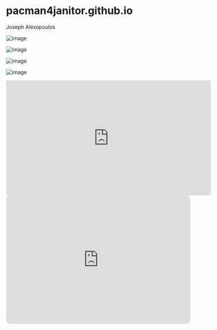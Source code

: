 # pacman4janitor.github.io
Joseph Alexopoulos


![image](https://user-images.githubusercontent.com/122423963/211951011-a8f3a79f-e3d3-4b7f-85a8-c7749bfd59eb.png)

![image](https://user-images.githubusercontent.com/122423963/212249868-31b7209c-4b88-470f-8246-68e2426333ae.png)

![image](https://user-images.githubusercontent.com/122423963/212255238-a4a92bbb-8fa6-4911-9fa9-4b90130c95df.png)

![image](https://user-images.githubusercontent.com/122423963/212255265-05f8e159-d9d4-49ac-a042-fed8845d7e22.png)

<iframe width="560" height="315" src="https://www.youtube.com/embed/NjD0H4eBfng?controls=0" title="YouTube video player" frameborder="0" allow="accelerometer; autoplay; clipboard-write; encrypted-media; gyroscope; picture-in-picture; web-share" allowfullscreen></iframe>

<iframe style="border-radius:12px" src="https://open.spotify.com/embed/artist/7dGJo4pcD2V6oG8kP0tJRR?utm_source=generator" width="100%" height="352" frameBorder="0" allowfullscreen="" allow="autoplay; clipboard-write; encrypted-media; fullscreen; picture-in-picture" loading="lazy"></iframe>



